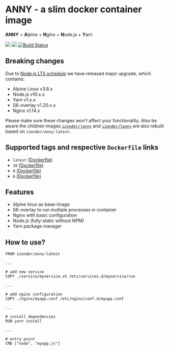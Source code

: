 # ANNY - a slim docker container image

**ANNY** = **A**lpine + **N**ginx + **N**ode.js + **Y**arn

[![](https://images.microbadger.com/badges/version/izonder/anny:10.svg)](https://microbadger.com/images/izonder/anny:10 "Get your own version badge on microbadger.com")
[![](https://images.microbadger.com/badges/image/izonder/anny:10.svg)](https://microbadger.com/images/izonder/anny:10 "Get your own image badge on microbadger.com")
[![Build Status](https://travis-ci.org/izonder/anny.svg?branch=nodejs-10)](https://travis-ci.org/izonder/anny)

## Breaking changes

Due to [Node.js LTS schedule](https://github.com/nodejs/Release) we have released major upgrade, which contains:
- Alpine Linux v3.8.x
- Node.js v10.x.x
- Yarn v1.x.x
- S6-overlay v1.20.x.x
- Nginx v1.14.x

Please make sure these changes won't affect your functionality. Also be aware the children images [`izonder/janny`](https://hub.docker.com/r/izonder/janny/) and  [`izonder/lanny`](https://hub.docker.com/r/izonder/lanny/) are also rebuilt based on `izonder/anny:latest`.  

## Supported tags and respective `Dockerfile` links
- `latest` [(Dockerfile)](https://github.com/izonder/anny/blob/master/Dockerfile)
- `10` [(Dockerfile)](https://github.com/izonder/anny/blob/nodejs-10/Dockerfile)
- `8` [(Dockerfile)](https://github.com/izonder/anny/blob/nodejs-8/Dockerfile)
- `6` [(Dockerfile)](https://github.com/izonder/anny/blob/nodejs-6/Dockerfile)

## Features

- Alpine linux as base-image
- S6-overlay to run multiple processes in container
- Nginx with basic configuration
- Node.js (fully-static without NPM)
- Yarn package manager

## How to use?

```
FROM izonder/anny:latest

...

# add new service
COPY ./service/myservice.sh /etc/services.d/myservice/run

...

# add nginx configuration
COPY ./nginx/myapp.conf /etc/nginx/conf.d/myapp.conf

...

# install dependencies
RUN yarn install

...

# entry point
CMD ["node", "myapp.js"]
```
